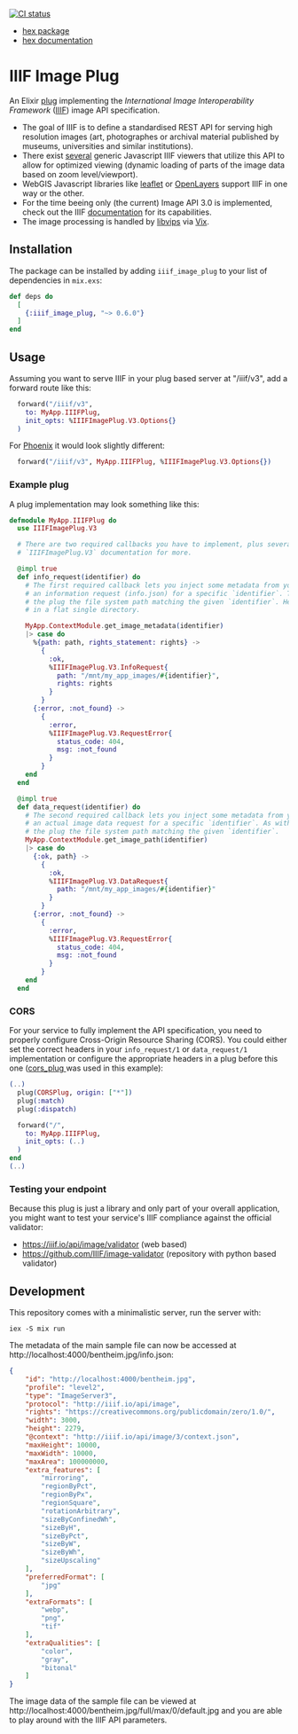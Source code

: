 [![CI status](https://github.com/dainst/iiif_image_plug/actions/workflows/ci.yml/badge.svg)](https://github.com/dainst/iiif_image_plug/actions/workflows/ci.yml)

- [hex package](https://hex.pm/packages/iiif_image_plug)
- [hex documentation](https://hexdocs.pm/iiif_image_plug/)

# IIIF Image Plug

An Elixir [plug](https://hexdocs.pm/plug/readme.html) implementing the _International Image Interoperability Framework_ ([IIIF](https://iiif.io/)) image API specification. 

- The goal of IIIF is to define a standardised REST API for serving high resolution images (art, photographes or archival material published by museums, universities and similar institutions).
- There exist [several](https://iiif.io/get-started/iiif-viewers/) generic Javascript IIIF viewers that utilize this API to allow for optimized viewing (dynamic loading of parts of the image data based on zoom level/viewport).
- WebGIS Javascript libraries like [leaflet](https://github.com/mejackreed/Leaflet-IIIF) or [OpenLayers](https://openlayers.org/en/latest/examples/iiif.html) support IIIF in one way or the other.
- For the time beeing only (the current) Image API 3.0 is implemented, check out the IIIF [documentation](https://iiif.io/api/image/3.0/) for its capabilities.
- The image processing is handled by [libvips](https://www.libvips.org/) via [Vix](https://hex.pm/packages/vix).

## Installation 

The package can be installed
by adding `iiif_image_plug` to your list of dependencies in `mix.exs`:

```elixir
def deps do
  [
    {:iiif_image_plug, "~> 0.6.0"}
  ]
end
```

## Usage

Assuming you want to serve IIIF in your plug based server at "/iiif/v3", add a forward route like this: 

```elixir
  forward("/iiif/v3",
    to: MyApp.IIIFPlug,
    init_opts: %IIIFImagePlug.V3.Options{}
  )
```

For [Phoenix](https://www.phoenixframework.org/) it would look slightly different:

```elixir
  forward("/iiif/v3", MyApp.IIIFPlug, %IIIFImagePlug.V3.Options{})
```

### Example plug

A plug implementation may look something like this:

```elixir
defmodule MyApp.IIIFPlug do
  use IIIFImagePlug.V3

  # There are two required callbacks you have to implement, plus several optional ones. See the 
  # `IIIFImagePlug.V3` documentation for more.

  @impl true
  def info_request(identifier) do
    # The first required callback lets you inject some metadata from your application into the plug when it is responding to
    # an information request (info.json) for a specific `identifier`. The only required field is `:path`, which tells 
    # the plug the file system path matching the given `identifier`. Here we simply assume the `identifier` matches the file name
    # in a flat single directory.

    MyApp.ContextModule.get_image_metadata(identifier)
    |> case do
      %{path: path, rights_statement: rights} ->
        {
          :ok,
          %IIIFImagePlug.V3.InfoRequest{
            path: "/mnt/my_app_images/#{identifier}",
            rights: rights
          }
        }
      {:error, :not_found} ->
        {
          :error,
          %IIIFImagePlug.V3.RequestError{
            status_code: 404,
            msg: :not_found
          }
        }
    end
  end

  @impl true
  def data_request(identifier) do
    # The second required callback lets you inject some metadata from your application into the plug when it is responding to
    # an actual image data request for a specific `identifier`. As with `info_request/1`, the only required field is `:path`, which tells 
    # the plug the file system path matching the given `identifier`.
    MyApp.ContextModule.get_image_path(identifier)
    |> case do
      {:ok, path} ->
        {
          :ok,
          %IIIFImagePlug.V3.DataRequest{
            path: "/mnt/my_app_images/#{identifier}"
          }
        }
      {:error, :not_found} ->
        {
          :error,
          %IIIFImagePlug.V3.RequestError{
            status_code: 404,
            msg: :not_found
          }
        }
    end
  end
```

### CORS 

For your service to fully implement the API specification, you need to properly configure Cross-Origin Resource Sharing (CORS). You could
either set the correct headers in your `info_request/1` or `data_request/1` implementation or configure the appropriate headers in a plug
before this one ([cors_plug ](https://hex.pm/packages/cors_plug) was used in this example):

```elixir
(..)
  plug(CORSPlug, origin: ["*"])
  plug(:match)
  plug(:dispatch)

  forward("/",
    to: MyApp.IIIFPlug,
    init_opts: (..)
  )
end
(..)
```

### Testing your endpoint 

Because this plug is just a library and only part of your overall application, you might want to test your service's IIIF compliance against the official validator:
- https://iiif.io/api/image/validator (web based)
- https://github.com/IIIF/image-validator (repository with python based validator)

## Development

This repository comes with a minimalistic server, run the server with:

```
iex -S mix run
```

The metadata of the main sample file can now be accessed at http://localhost:4000/bentheim.jpg/info.json:

```json
{
    "id": "http://localhost:4000/bentheim.jpg",
    "profile": "level2",
    "type": "ImageServer3",
    "protocol": "http://iiif.io/api/image",
    "rights": "https://creativecommons.org/publicdomain/zero/1.0/",
    "width": 3000,
    "height": 2279,
    "@context": "http://iiif.io/api/image/3/context.json",
    "maxHeight": 10000,
    "maxWidth": 10000,
    "maxArea": 100000000,
    "extra_features": [
        "mirroring",
        "regionByPct",
        "regionByPx",
        "regionSquare",
        "rotationArbitrary",
        "sizeByConfinedWh",
        "sizeByH",
        "sizeByPct",
        "sizeByW",
        "sizeByWh",
        "sizeUpscaling"
    ],
    "preferredFormat": [
        "jpg"
    ],
    "extraFormats": [
        "webp",
        "png",
        "tif"
    ],
    "extraQualities": [
        "color",
        "gray",
        "bitonal"
    ]
}
```

The image data of the sample file can be viewed at http://localhost:4000/bentheim.jpg/full/max/0/default.jpg and you are able to play around with the IIIF API parameters.
